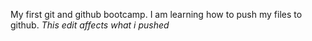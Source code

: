 My first git and github bootcamp. I am learning how to push my files to github. *This edit affects what i pushed*
